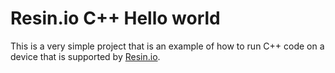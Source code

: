 # Resin.io C++ Hello world

This is a very simple project that is an example of how to run C++ code on a device that is supported by [Resin.io](http://resin.io).
